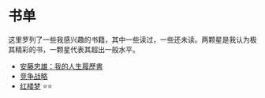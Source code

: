 # 书单
这里罗列了一些我感兴趣的书籍，其中一些读过，一些还未读。两颗星是我认为极其精彩的书，一颗星代表其超出一般水平。

- [安藤忠雄：我的人生履歷書](https://book.douban.com/subject/20394259/) 
- [竞争战略](https://book.douban.com/subject/25905229/)
- [红楼梦](https://book.douban.com/subject/1007305/) ⭐️⭐️

